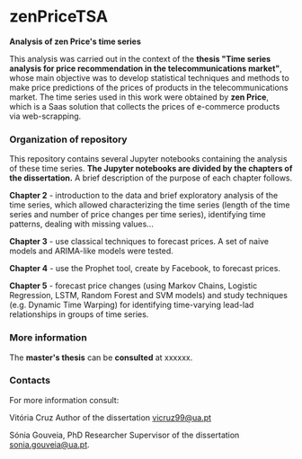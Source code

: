 # zenPriceTSA
**Analysis of zen Price's time series**

This analysis was carried out in the context of the **thesis "Time series analysis for price recommendation in the telecommunications market"**, whose main objective was to develop statistical techniques and methods to make price predictions of the prices of products in the telecommunications market. The time series used in this work were obtained by **zen Price**, which is a Saas solution that collects the prices of e-commerce products via web-scrapping. 

### Organization of repository
This repository contains several Jupyter notebooks containing the analysis of these time series. **The Jupyter notebooks are divided by the chapters of the dissertation.** A brief description of the purpose of each chapter follows.

  **Chapter 2** - introduction to the data and brief exploratory analysis of the time series, which allowed characterizing the time series (length of the time series and number of price changes per time series), identifying time patterns, dealing with missing values...

  **Chapter 3** - use classical techniques to forecast prices. A set of naive models and ARIMA-like models were tested.

  **Chapter 4** - use the Prophet tool, create by Facebook, to forecast prices.

  **Chapter 5** - forecast price changes (using Markov Chains, Logistic Regression, LSTM, Random Forest and SVM models) and study techniques (e.g. Dynamic Time Warping) for identifying time-varying lead-lad relationships in groups of time series.

### More information
The **master's thesis** can be **consulted** at xxxxxx.

### Contacts

For more information consult:

Vitória Cruz
Author of the dissertation
vicruz99@ua.pt

Sónia Gouveia, PhD Researcher
Supervisor of the dissertation
sonia.gouveia@ua.pt.
